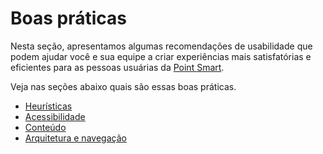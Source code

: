 # Boas práticas

Nesta seção, apresentamos algumas recomendações de usabilidade que podem ajudar você e sua equipe a criar experiências mais satisfatórias e eficientes para as pessoas usuárias da [Point Smart](/developers/pt/docs/mp-point/integration-configuration/integrate-with-pdv/introduction).

Veja nas seções abaixo quais são essas boas práticas.

* [Heurísticas](/developers/pt/docs/mini-apps/best-practices/heuristics)
* [Acessibilidade](/developers/pt/docs/mini-apps/best-practices/accessibility)
* [Conteúdo](/developers/pt/docs/mini-apps/best-practices/content)
* [Arquitetura e navegação](/developers/pt/mini-apps/best-practices/architecture)